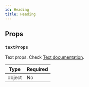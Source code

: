 ```yaml
---
id: Heading
title: Heading
---
```


## Props

### `textProps`

Text props. Check [Text documentation](Text.md#props).

| Type   | Required |
| -------| -------- |
| object | No       |
